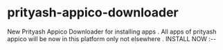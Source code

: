 # prityash-appico-downloader

New Prityash Appico Downloader for installing apps .
All apps of prityash appico will be now in this platform
only not elsewhere . INSTALL NOW :--
